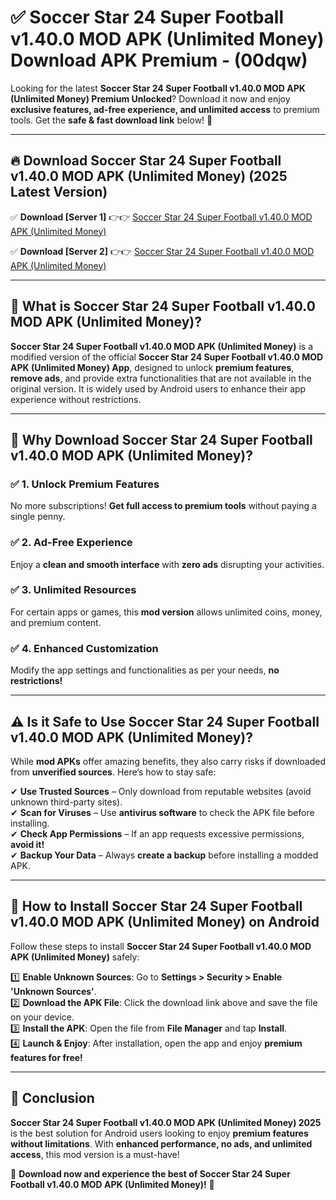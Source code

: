 
# ✅ Soccer Star 24 Super Football v1.40.0 MOD APK (Unlimited Money) Download APK Premium -  (00dqw) 

Looking for the latest **Soccer Star 24 Super Football v1.40.0 MOD APK (Unlimited Money) Premium Unlocked**? Download it now and enjoy **exclusive features, ad-free experience, and unlimited access** to premium tools. Get the **safe & fast download link** below! 🚀

---

## 🔥 Download Soccer Star 24 Super Football v1.40.0 MOD APK (Unlimited Money) (2025 Latest Version)

✅ **Download [Server 1]** 👉👉 [Soccer Star 24 Super Football v1.40.0 MOD APK (Unlimited Money) ](https://apkcomod.com?title=Soccer_Star_24_Super_Football_v1.40.0_MOD_APK_(Unlimited_Money))  

✅ **Download [Server 2]** 👉👉 [Soccer Star 24 Super Football v1.40.0 MOD APK (Unlimited Money) ](https://apkcomod.com?title=Soccer_Star_24_Super_Football_v1.40.0_MOD_APK_(Unlimited_Money))  


---

## 📌 What is Soccer Star 24 Super Football v1.40.0 MOD APK (Unlimited Money)?

**Soccer Star 24 Super Football v1.40.0 MOD APK (Unlimited Money)** is a modified version of the official **Soccer Star 24 Super Football v1.40.0 MOD APK (Unlimited Money) App**, designed to unlock **premium features**, **remove ads**, and provide extra functionalities that are not available in the original version. It is widely used by Android users to enhance their app experience without restrictions.

---

## 🌟 Why Download Soccer Star 24 Super Football v1.40.0 MOD APK (Unlimited Money)?

### ✅ 1. Unlock Premium Features
No more subscriptions! **Get full access to premium tools** without paying a single penny.

### ✅ 2. Ad-Free Experience
Enjoy a **clean and smooth interface** with **zero ads** disrupting your activities.

### ✅ 3. Unlimited Resources
For certain apps or games, this **mod version** allows unlimited coins, money, and premium content.

### ✅ 4. Enhanced Customization
Modify the app settings and functionalities as per your needs, **no restrictions!**

---

## ⚠️ Is it Safe to Use Soccer Star 24 Super Football v1.40.0 MOD APK (Unlimited Money)?

While **mod APKs** offer amazing benefits, they also carry risks if downloaded from **unverified sources**. Here’s how to stay safe:

✔ **Use Trusted Sources** – Only download from reputable websites (avoid unknown third-party sites).  
✔ **Scan for Viruses** – Use **antivirus software** to check the APK file before installing.  
✔ **Check App Permissions** – If an app requests excessive permissions, **avoid it!**  
✔ **Backup Your Data** – Always **create a backup** before installing a modded APK.

---

## 📲 How to Install Soccer Star 24 Super Football v1.40.0 MOD APK (Unlimited Money) on Android

Follow these steps to install **Soccer Star 24 Super Football v1.40.0 MOD APK (Unlimited Money)** safely:

1️⃣ **Enable Unknown Sources**: Go to **Settings > Security > Enable 'Unknown Sources'**.  
2️⃣ **Download the APK File**: Click the download link above and save the file on your device.  
3️⃣ **Install the APK**: Open the file from **File Manager** and tap **Install**.  
4️⃣ **Launch & Enjoy**: After installation, open the app and enjoy **premium features for free!**

---

## 🚀 Conclusion

**Soccer Star 24 Super Football v1.40.0 MOD APK (Unlimited Money) 2025** is the best solution for Android users looking to enjoy **premium features without limitations**. With **enhanced performance, no ads, and unlimited access**, this mod version is a must-have!

🔻 **Download now and experience the best of Soccer Star 24 Super Football v1.40.0 MOD APK (Unlimited Money)!** 🔻

